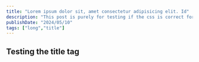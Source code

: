 ```yaml
---
title: "Lorem ipsum dolor sit, amet consectetur adipisicing elit. Id"
description: "This post is purely for testing if the css is correct for the title on the page"
publishDate: "2024/05/10"
tags: ["long","title"]
---
```


## Testing the title tag
